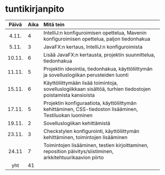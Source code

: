 # tuntikirjanpito

| Päivä | Aika | Mitä tein  |
| :----:|:-----| :-----|
| 4.11. | 4    | IntelliJ:n konfiguroimisen opettelua, Mavenin konfiguroimisen opettelua, paljon tiedonhakua |
| 5.11. | 3    | JavaFX:n kertaus, IntelliJ:n konfiguroimista |
| 10.11.| 6    | Lisää JavaFX:n kertausta, projektin suunnittelua, tiedonhakua |
| 11.11.| 5    | Projektin ideointia, tiedonhakua, käyttöliittymän ja sovelluslogiikan perusteiden luonti |
| 15.11.| 6    | Käyttöliittymään lisää toimintoja, sovelluslogiikkaan sisältöä, turhien tiedostojen poistamista kansioista |
| 17.11.| 5    | Projektin konfiguraatiota, käyttöliittymän kehittäminen, CSS-tiedoston lisääminen, Testiluokan luominen | 
| 19.11.| 2    | Sovelluslogiikan kehittämistä |
| 23.11.| 3    | Checkstylen konfigurointi, käyttöliittymän kehittäminen, toimintojen lisääminen |
| 24.11 | 7    | Toimintojen lisääminen, testien kirjoittaminen, reposition päivitys/siistiminen, arkkitehtuurikaavion piirto |
| yht   | 41   | | 
